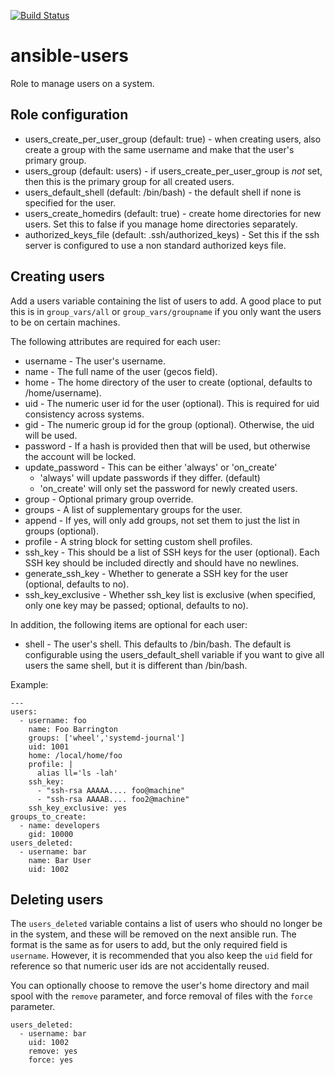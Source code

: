 [![Build Status](https://travis-ci.org/davidalger/ansible-role-users.svg?branch=master)](https://travis-ci.org/davidalger/ansible-role-users)

# ansible-users

Role to manage users on a system.

## Role configuration

* users_create_per_user_group (default: true) - when creating users, also
  create a group with the same username and make that the user's primary
  group.
* users_group (default: users) - if users_create_per_user_group is _not_ set,
  then this is the primary group for all created users.
* users_default_shell (default: /bin/bash) - the default shell if none is
  specified for the user.
* users_create_homedirs (default: true) - create home directories for new
  users. Set this to false if you manage home directories separately.
* authorized_keys_file (default: .ssh/authorized_keys) - Set this if the
  ssh server is configured to use a non standard authorized keys file.

## Creating users

Add a users variable containing the list of users to add. A good place to put
this is in `group_vars/all` or `group_vars/groupname` if you only want the
users to be on certain machines.

The following attributes are required for each user:

* username - The user's username.
* name - The full name of the user (gecos field).
* home - The home directory of the user to create (optional, defaults to /home/username).
* uid - The numeric user id for the user (optional). This is required for uid consistency
  across systems.
* gid - The numeric group id for the group (optional). Otherwise, the
  uid will be used.
* password - If a hash is provided then that will be used, but otherwise the
  account will be locked.
* update_password - This can be either 'always' or 'on_create'
  - 'always' will update passwords if they differ. (default)
  - 'on_create' will only set the password for newly created users.
* group - Optional primary group override.
* groups - A list of supplementary groups for the user.
* append - If yes, will only add groups, not set them to just the list in groups (optional).
* profile - A string block for setting custom shell profiles.
* ssh_key - This should be a list of SSH keys for the user (optional). Each SSH key
  should be included directly and should have no newlines.
* generate_ssh_key - Whether to generate a SSH key for the user (optional, defaults to no).
* ssh_key_exclusive - Whether ssh_key list is exclusive (when specified, only one key may be passed; optional, defaults to no).

In addition, the following items are optional for each user:

* shell - The user's shell. This defaults to /bin/bash. The default is
  configurable using the users_default_shell variable if you want to give all
  users the same shell, but it is different than /bin/bash.

Example:

    ---
    users:
      - username: foo
        name: Foo Barrington
        groups: ['wheel','systemd-journal']
        uid: 1001
        home: /local/home/foo
        profile: |
          alias ll='ls -lah'
        ssh_key:
          - "ssh-rsa AAAAA.... foo@machine"
          - "ssh-rsa AAAAB.... foo2@machine"
        ssh_key_exclusive: yes
    groups_to_create:
      - name: developers
        gid: 10000
    users_deleted:
      - username: bar
        name: Bar User
        uid: 1002

## Deleting users

The `users_deleted` variable contains a list of users who should no longer be
in the system, and these will be removed on the next ansible run. The format
is the same as for users to add, but the only required field is `username`.
However, it is recommended that you also keep the `uid` field for reference so
that numeric user ids are not accidentally reused.

You can optionally choose to remove the user's home directory and mail spool with
the `remove` parameter, and force removal of files with the `force` parameter.

    users_deleted:
      - username: bar
        uid: 1002
        remove: yes
        force: yes
